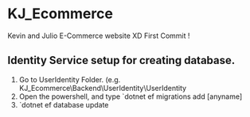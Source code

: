 # KJ_Ecommerce
Kevin and Julio E-Commerce website XD
First Commit !







## Identity Service setup for creating database.
1. Go to UserIdentity Folder. (e.g. KJ_Ecommerce\Backend\UserIdentity\UserIdentity
2. Open the powershell, and type `dotnet ef migrations add [anyname]
3. `dotnet ef database update
